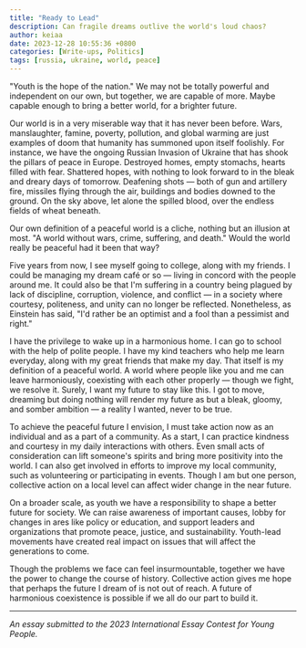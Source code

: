```yaml
---
title: "Ready to Lead"
description: Can fragile dreams outlive the world's loud chaos?
author: keiaa
date: 2023-12-28 10:55:36 +0800
categories: [Write-ups, Politics]
tags: [russia, ukraine, world, peace]
---
```


"Youth is the hope of the nation." We may not be totally powerful and independent on our own, but together, we are capable of more. Maybe capable enough to bring a better world, for a brighter future.

Our world is in a very miserable way that it has never been before. Wars, manslaughter, famine, poverty, pollution, and global warming are just examples of doom that humanity has summoned upon itself foolishly. For instance, we have the ongoing Russian Invasion of Ukraine that has shook the pillars of peace in Europe. Destroyed homes, empty stomachs, hearts filled with fear. Shattered hopes, with nothing to look forward to in the bleak and dreary days of tomorrow. Deafening shots — both of gun and artillery fire, missiles flying through the air, buildings and bodies downed to the ground. On the sky above, let alone the spilled blood, over the endless fields of wheat beneath.

Our own definition of a peaceful world is a cliche, nothing but an illusion at most. "A world without wars, crime, suffering, and death." Would the world really be peaceful had it been that way?

Five years from now, I see myself going to college, along with my friends. I could be managing my dream café or so — living in concord with the people around me. It could also be that I'm suffering in a country being plagued by lack of discipline, corruption, violence, and conflict — in a society where courtesy, politeness, and unity can no longer be reflected. Nonetheless, as Einstein has said, "I'd rather be an optimist and a fool than a pessimist and right."

I have the privilege to wake up in a harmonious home. I can go to school with the help of polite people. I have my kind teachers who help me learn everyday, along with my great friends that make my day. That itself is my definition of a peaceful world. A world where people like you and me can leave harmoniously, coexisting with each other properly — though we fight, we resolve it. Surely, I want my future to stay like this. I got to move, dreaming but doing nothing will render my future as but a bleak, gloomy, and somber ambition — a reality I wanted, never to be true.

To achieve the peaceful future I envision, I must take action now as an individual and as a part of a community. As a start, I can practice kindness and courtesy in my daily interactions with others. Even small acts of consideration can lift someone's spirits and bring more positivity into the world. I can also get involved in efforts to improve my local community, such as volunteering or participating in events. Though I am but one person, collective action on a local level can affect wider change in the near future.

On a broader scale, as youth we have a responsibility to shape a better future for society. We can raise awareness of important causes, lobby for changes in ares like policy or education, and support leaders and organizations that promote peace, justice, and sustainability. Youth-lead movements have created real impact on issues that will affect the generations to come.

Though the problems we face can feel insurmountable, together we have the power to change the course of history. Collective action gives me hope that perhaps the future I dream of is not out of reach. A future of harmonious coexistence is possible if we all do our part to build it.

---

*An essay submitted to the 2023 International Essay Contest for Young People.*